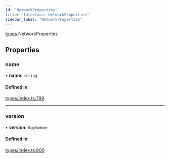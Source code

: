 ```yaml
---
id: "NetworkProperties"
title: "Interface: NetworkProperties"
sidebar_label: "NetworkProperties"
---
```


[types](../../../modules/Types/Types.md).NetworkProperties

## Properties

### name

• **name**: `string`

#### Defined in

[types/index.ts:799](https://github.com/PolymeshAssociation/polymesh-sdk/blob/968f8d70c/src/types/index.ts#L799)

___

### version

• **version**: `BigNumber`

#### Defined in

[types/index.ts:800](https://github.com/PolymeshAssociation/polymesh-sdk/blob/968f8d70c/src/types/index.ts#L800)
